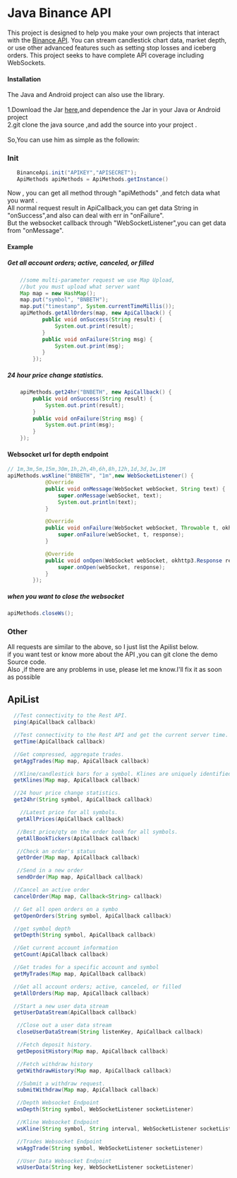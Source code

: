 # Java Binance API
This project is designed to help you make your own projects that interact with the [Binance API](https://www.binance.com/restapipub.html). You can stream candlestick chart data, market depth, or use other advanced features such as setting stop losses and iceberg orders. This project seeks to have complete API coverage including WebSockets.

#### Installation 
  The Java and Android project can also use the library.<br/>
  <br/>1.Download the Jar [here](https://github.com/HUEE/java-binance-api/blob/master/binanceApi.jar),and dependence the Jar in your Java or Android project<br/>
  2.git clone the java source ,and add the source into your project .
  <br/><br/>So,You can use him as simple as the followin:<br/>
### Init
```java
   BinanceApi.init("APIKEY","APISECRET");
   ApiMethods apiMethods = ApiMethods.getInstance()
``` 
   Now , you can get all method through "apiMethods" ,and fetch data what you want .<br/>
   All normal request result in ApiCallback,you can get data String in "onSuccess",and also can deal with err in "onFailure".
   <br/>But the websocket callback through "WebSocketListener",you can get data from "onMessage".
   
#### Example

##### Get all account orders; active, canceled, or filled
```java
    //some multi-parameter request we use Map Upload,
    //but you must upload what server want
    Map map = new HashMap();
    map.put("symbol", "BNBETH");
    map.put("timestamp", System.currentTimeMillis());
    apiMethods.getAllOrders(map, new ApiCallback() {
           public void onSuccess(String result) {
               System.out.print(result);
           }
           public void onFailure(String msg) {
               System.out.print(msg);
           }
        });
```    
                                                                      
##### 24 hour price change statistics. 
 ```java
     apiMethods.get24hr("BNBETH", new ApiCallback() {
         public void onSuccess(String result) {
             System.out.print(result);
         }
         public void onFailure(String msg) {
             System.out.print(msg);
         }
     });
 ```
 ####  Websocket url for depth endpoint
 ```java
 // 1m,3m,5m,15m,30m,1h,2h,4h,6h,8h,12h,1d,3d,1w,1M
 apiMethods.wsKline("BNBETH", "1m",new WebSocketListener() {
             @Override
             public void onMessage(WebSocket webSocket, String text) {
                 super.onMessage(webSocket, text);
                 System.out.println(text);
             }
 
             @Override
             public void onFailure(WebSocket webSocket, Throwable t, okhttp3.Response response) {
                 super.onFailure(webSocket, t, response);
             }
 
             @Override
             public void onOpen(WebSocket webSocket, okhttp3.Response response) {
                 super.onOpen(webSocket, response);
             }
         });
  ```
  ##### when you want to close the websocket 
 ```java
 apiMethods.closeWs();
 ```
 
 ### Other
All requests are similar to the above, so I just list the Apilist below.<br/>
if you want  test or know more about the API ,you can git clone the demo Source code.<br/>
Also ,if there are any problems in use, please let me know.I'll fix it as soon as possible

 ## ApiList
  ```java
    //Test connectivity to the Rest API.
    ping(ApiCallback callback)
  ```
  ```java
    //Test connectivity to the Rest API and get the current server time.
    getTime(ApiCallback callback)
  ```
  ```java
    //Get compressed, aggregate trades.
    getAggTrades(Map map, ApiCallback callback)
  ```
  ```java
    //Kline/candlestick bars for a symbol. Klines are uniquely identified by their open time.
    getKlines(Map map, ApiCallback callback)
  ```
  ```java
    //24 hour price change statistics.
    get24hr(String symbol, ApiCallback callback)
  ```
  ```java
      //Latest price for all symbols.
     getAllPrices(ApiCallback callback)
  ```
  ```java
     //Best price/qty on the order book for all symbols.
     getAllBookTickers(ApiCallback callback)
  ```
  ```java
     //Check an order's status
     getOrder(Map map, ApiCallback callback)
  ```
  ```java
     //Send in a new order
     sendOrder(Map map, ApiCallback callback)
  ```
  ```java
    //Cancel an active order
    cancelOrder(Map map, Callback<String> callback)
  ```
  ```java
    // Get all open orders on a symbo 
    getOpenOrders(String symbol, ApiCallback callback)
  ```
  ```java
    //get symbol depth 
    getDepth(String symbol, ApiCallback callback)
  ```
  ```java
    //Get current account information
    getCount(ApiCallback callback)
  ```
  ```java
    //Get trades for a specific account and symbol
    getMyTrades(Map map, ApiCallback callback)
  ```
  ```java
    //Get all account orders; active, canceled, or filled
    getAllOrders(Map map, ApiCallback callback)
  ```
  ```java
    //Start a new user data stream
    getUserDataStream(ApiCallback callback)
 ```
 ```java
    //Close out a user data stream
    closeUserDataStream(String listenKey, ApiCallback callback)
 ```
 ```java
    //Fetch deposit history.
    getDepositHistory(Map map, ApiCallback callback)
 ```
 ```java
    //Fetch withdraw history
    getWithdrawHistory(Map map, ApiCallback callback)
 ```
 ```java
    //Submit a withdraw request.
    submitWithdraw(Map map, ApiCallback callback)
 ```
 ```java
    //Depth Websocket Endpoint
    wsDepth(String symbol, WebSocketListener socketListener)
 ```
 ```java
    //Kline Websocket Endpoint
    wsKline(String symbol, String interval, WebSocketListener socketListener) 
 ```
 ```java
    //Trades Websocket Endpoint
    wsAggTrade(String symbol, WebSocketListener socketListener)
 ```
 ```java
    //User Data Websocket Endpoint
    wsUserData(String key, WebSocketListener socketListener)
 ```
    

  
  
 
